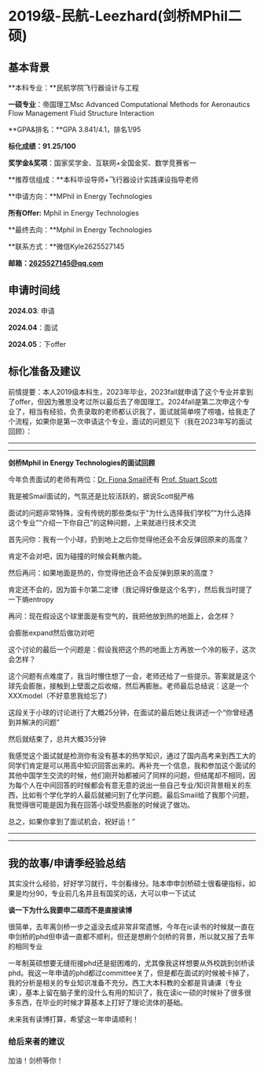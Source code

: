 # 2019级-民航-Leezhard(剑桥MPhil二硕)

## 基本背景

**本科专业：**民航学院飞行器设计与工程

**一硕专业**：帝国理工Msc Advanced Computational Methods for Aeronautics Flow Management Fluid Structure Interaction

**GPA&排名：**GPA 3.841/4.1，排名1/95

**标化成绩：91.25/100**

**奖学金&奖项**：国家奖学金、互联网+全国金奖、数学竞赛省一

**推荐信组成：**本科毕设导师+飞行器设计实践课设指导老师

**申请方向：**MPhil in Energy Technologies

**所有Offer:** Mphil in Energy Technologies

**最终去向：**Mphil in Energy Technologies

**联系方式：**微信Kyle2625527145

**邮箱：2625527145@qq.com**

## 申请时间线

**2024.03**:   申请

**2024.04**：面试

**2024.05**：下offer

## 标化准备及建议

前情提要：本人2019级本科生，2023年毕业，2023fall就申请了这个专业并拿到了offer，但因为雅思没考过所以最后去了帝国理工。2024fall是第二次申这个专业了，相当有经验，负责录取的老师都认识我了，面试就简单唠了唠嗑，给我走了个流程，如果你是第一次申请这个专业，面试的问题见下（我在2023年写的面试回顾）：

***

***

**剑桥Mphil in Energy Technologies的面试回顾**

今年负责面试的老师有两位：[Dr. Fiona Smail](http://www.eng.cam.ac.uk/profiles/frs25)还有 [Prof. Stuart Scott](http://www.eng.cam.ac.uk/profiles/sas37)

我是被Smail面试的，气氛还是比较活跃的，据说Scott挺严格

面试的问题非常特殊，没有传统的那些类似于“为什么选择我们学校”“为什么选择这个专业”“介绍一下你自己”的这种问题，上来就进行技术交流

首先问你：我有一个小球，扔到地上之后你觉得他还会不会反弹回原来的高度？

肯定不会对吧，因为碰撞的时候会耗散内能。

然后再问：如果地面是热的，你觉得他还会不会反弹到原来的高度？

肯定还不会的，因为笛卡尔第二定律（我记得好像是这个名字），然后我当时提了一下熵entropy

再问：现在假设这个球里面是有空气的，我把他放到热的地面上，会怎样？

会膨胀expand然后做功对吧

这个讨论的最后一个问题是：假设我把这个热的地面上方再放一个冷的板子，这次会怎样？

这个问题有点难度了，我当时懵住想了一会，老师还给了一些提示。答案就是这个球先会膨胀，接触到上壁面之后收缩，然后再膨胀。老师最后总结说：这是一个XXXmodel（不好意思我给忘了）

这段关于小球的讨论进行了大概25分钟，在面试的最后她让我讲述一个“你曾经遇到并解决的问题”

然后就结束了，总共大概35分钟

我感觉这个面试就是检测你有没有基本的热学知识，通过了国内高考来到西工大的同学们肯定是可以用高中知识回答出来的。再补充一个信息，我和参加这个面试的其他中国学生交流的时候，他们刚开始都被问了同样的问题，但结尾却不相同，因为每个人在中间回答的时候都会有意无意的说出一些自己专业/知识背景相关的东西，比如有个学化学的人最后就被问到了化学问题。最后Smail给了我那个问题，我觉得很可能是因为我在回答小球受热膨胀的时候说了做功。

总之，如果你拿到了面试机会，祝好运！”

***

***

## 我的故事/申请季经验总结

其实没什么经验，好好学习就行，牛剑看缘分。陆本申申剑桥硕士很看硬指标，如果是均分90，专业前几名并且有国奖的话，大可以申一下试试

**谈一下为什么我要申二硕而不是直接读博**

很简单，去年离剑桥一步之遥没去成非常非常遗憾，今年在ic读书的时候就一直在申剑桥的phd但申请一直都不顺利，但还是想刷个剑桥的背景，所以就又报了去年的相同专业

一年制英硕想要无缝衔接phd还是挺困难的，尤其像我这样想要从外校跳到剑桥读phd。我这一年申请的phd都过committee关了，但是都在面试的时候被卡掉了，我的分析是相关的专业知识准备不充分。西工大本科教的全都是背诵课（专业课），基本上留在脑子里的没什么有用的知识了，我在读ic一硕的时候补了很多很多东西，在毕业的时候才算基本上打好了理论流体的基础。

未来我有读博打算，希望这一年申请顺利！

### 给后来者的建议

加油！剑桥等你！